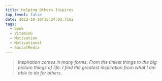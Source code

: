 ```yaml
---
title: Helping Others Inspires
top_level: false
date: 2022-10-16T15:24:03.716Z
tags:
  - Book
  - VitaminG
  - Motivation
  - Motivational
  - SocialMedia
---
```

> *Inspiration comes in many forms. From the tiniest things to the big picture things of life. I find the greatest inspiration from what I am able to do for others.*
